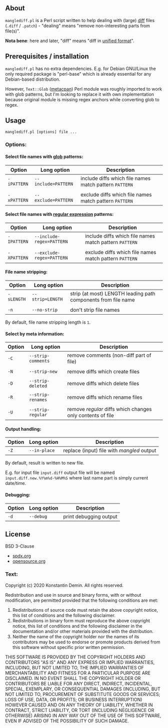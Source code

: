 ## About

`manglediff.pl` is a Perl script written to help dealing with (large) [diff](https://en.wikipedia.org/wiki/Diff) files (`.diff` / `.patch`) - "dealing" means "remove non-interesting parts from file(s)".

**Nota bene**: here and later, "diff" means "diff in [unified format](https://en.wikipedia.org/wiki/Diff#Unified_format)".

## Prerequisites / installation

`manglediff.pl` has no extra dependencies. E.g. for Debian GNU/Linux the only required package is "perl-base" which is already essential for any Debian-based distribution.

However, `Text::Glob` ([metacpan](https://metacpan.org/pod/Text::Glob)) Perl module was roughly imported to work with glob patterns, but I'm looking to replace it with own implementation because original module is missing regex anchors while converting glob to regex.

## Usage

`manglediff.pl [options] file ...`

### Options:

#### Select file names with [glob](https://en.wikipedia.org/wiki/Glob_(programming)) patterns:

| Option      | Long option         | Description                                            |
| ----------- | ------------------- | ------------------------------------------------------ |
| `-iPATTERN` | `--include=PATTERN` | include diffs which file names match pattern `PATTERN` |
|             |                     |                                                        |
| `-xPATTERN` | `--exclude=PATTERN` | exclude diffs which file names match pattern `PATTERN` |

#### Select file names with [regular expression](https://en.wikipedia.org/wiki/Regular_expression#Perl_and_PCRE) patterns:

| Option      | Long option               | Description                                            |
| ----------- | ------------------------- | ------------------------------------------------------ |
| `-IPATTERN` | `--include-regex=PATTERN` | include diffs which file names match pattern `PATTERN` |
|             |                           |                                                        |
| `-XPATTERN` | `--exclude-regex=PATTERN` | exclude diffs which file names match pattern `PATTERN` |

#### File name stripping:

| Option     | Long option      | Description                                                   |
| ---------- | ---------------- | ------------------------------------------------------------- |
| `-sLENGTH` | `--strip=LENGTH` | strip (at most) LENGTH leading path components from file name |
|            |                  |                                                               |
| `-n`       | `--no-strip`     | don't strip file names                                        |

By default, file name stripping length is `1`.

#### Select by meta information:

| Option | Long option        | Description                                                |
| ------ | ------------------ | ---------------------------------------------------------- |
| `-C`   | `--strip-comments` | remove comments (non-diff part of file)                    |
|        |                    |                                                            |
| `-N`   | `--strip-new`      | remove diffs which create files                            |
|        |                    |                                                            |
| `-D`   | `--strip-deleted`  | remove diffs which delete files                            |
|        |                    |                                                            |
| `-R`   | `--strip-renames`  | remove diffs which rename files                            |
|        |                    |                                                            |
| `-U`   | `--strip-regular`  | remove _regular_ diffs which changes only contents of file |

#### Output handling:

| Option | Long option  | Description                                |
| ------ | ------------ | ------------------------------------------ |
| `-Z`   | `--in-place` | replace (input) file with _mangled_ output |

By default, result is written to new file.

E.g. for input file `input.diff` output file will be named `input.diff.new.%Y%m%d-%H%M%S`
where last name part is simply current date/time.

#### Debugging:

| Option | Long option | Description            |
| ------ | ----------- | ---------------------- |
| `-d`   | `--debug`   | print debugging output |

## License

BSD 3-Clause
- [spdx.org](https://spdx.org/licenses/BSD-3-Clause.html)
- [opensource.org](https://opensource.org/licenses/BSD-3-Clause)

### Text:

Copyright (c) 2020 Konstantin Demin. All rights reserved.

Redistribution and use in source and binary forms, with or without modification, are permitted provided that the following conditions are met:

1. Redistributions of source code must retain the above copyright notice, this list of conditions and the following disclaimer.
2. Redistributions in binary form must reproduce the above copyright notice, this list of conditions and the following disclaimer in the documentation and/or other materials provided with the distribution.
3. Neither the name of the copyright holder nor the names of its contributors may be used to endorse or promote products derived from this software without specific prior written permission.

THIS SOFTWARE IS PROVIDED BY THE COPYRIGHT HOLDERS AND CONTRIBUTORS "AS IS" AND ANY EXPRESS OR IMPLIED WARRANTIES, INCLUDING, BUT NOT LIMITED TO, THE IMPLIED WARRANTIES OF MERCHANTABILITY AND FITNESS FOR A PARTICULAR PURPOSE ARE DISCLAIMED. IN NO EVENT SHALL THE COPYRIGHT HOLDER OR CONTRIBUTORS BE LIABLE FOR ANY DIRECT, INDIRECT, INCIDENTAL, SPECIAL, EXEMPLARY, OR CONSEQUENTIAL DAMAGES (INCLUDING, BUT NOT LIMITED TO, PROCUREMENT OF SUBSTITUTE GOODS OR SERVICES; LOSS OF USE, DATA, OR PROFITS; OR BUSINESS INTERRUPTION) HOWEVER CAUSED AND ON ANY THEORY OF LIABILITY, WHETHER IN CONTRACT, STRICT LIABILITY, OR TORT (INCLUDING NEGLIGENCE OR OTHERWISE) ARISING IN ANY WAY OUT OF THE USE OF THIS SOFTWARE, EVEN IF ADVISED OF THE POSSIBILITY OF SUCH DAMAGE.
